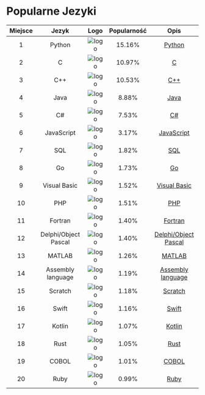 
Popularne Jezyki
================
  

|Miejsce|Jezyk|Logo|Popularność|Opis|
| :---: | :---: | :---: | :---: | :---: |
|1|Python|![logo](https://www.tiobe.com/wp-content/themes/tiobe/tiobe-index/images/Python.png "Logo Python")|15.16%|[Python](./opisy/jezyk1.md)|
|2|C|![logo](https://www.tiobe.com/wp-content/themes/tiobe/tiobe-index/images/C.png "Logo C")|10.97%|[C](./opisy/jezyk2.md)|
|3|C++|![logo](https://www.tiobe.com/wp-content/themes/tiobe/tiobe-index/images/C__.png "Logo C++")|10.53%|[C++](./opisy/jezyk3.md)|
|4|Java|![logo](https://www.tiobe.com/wp-content/themes/tiobe/tiobe-index/images/Java.png "Logo Java")|8.88%|[Java](./opisy/jezyk4.md)|
|5|C#|![logo](https://www.tiobe.com/wp-content/themes/tiobe/tiobe-index/images/C_.png "Logo C#")|7.53%|[C#](./opisy/jezyk5.md)|
|6|JavaScript|![logo](https://www.tiobe.com/wp-content/themes/tiobe/tiobe-index/images/JavaScript.png "Logo JavaScript")|3.17%|[JavaScript](./opisy/jezyk6.md)|
|7|SQL|![logo](https://www.tiobe.com/wp-content/themes/tiobe/tiobe-index/images/SQL.png "Logo SQL")|1.82%|[SQL](./opisy/jezyk7.md)|
|8|Go|![logo](https://www.tiobe.com/wp-content/themes/tiobe/tiobe-index/images/Go.png "Logo Go")|1.73%|[Go](./opisy/jezyk8.md)|
|9|Visual Basic|![logo](https://www.tiobe.com/wp-content/themes/tiobe/tiobe-index/images/Visual_Basic.png "Logo Visual Basic")|1.52%|[Visual Basic](./opisy/jezyk9.md)|
|10|PHP|![logo](https://www.tiobe.com/wp-content/themes/tiobe/tiobe-index/images/PHP.png "Logo PHP")|1.51%|[PHP](./opisy/jezyk10.md)|
|11|Fortran|![logo](https://www.tiobe.com/wp-content/themes/tiobe/tiobe-index/images/Fortran.png "Logo Fortran")|1.40%|[Fortran](./opisy/jezyk11.md)|
|12|Delphi/Object Pascal|![logo](https://www.tiobe.com/wp-content/themes/tiobe/tiobe-index/images/Delphi_Object_Pascal.png "Logo Delphi/Object Pascal")|1.40%|[Delphi/Object Pascal](./opisy/jezyk12.md)|
|13|MATLAB|![logo](https://www.tiobe.com/wp-content/themes/tiobe/tiobe-index/images/MATLAB.png "Logo MATLAB")|1.26%|[MATLAB](./opisy/jezyk13.md)|
|14|Assembly language|![logo](https://www.tiobe.com/wp-content/themes/tiobe/tiobe-index/images/Assembly_language.png "Logo Assembly language")|1.19%|[Assembly language](./opisy/jezyk14.md)|
|15|Scratch|![logo](https://www.tiobe.com/wp-content/themes/tiobe/tiobe-index/images/Scratch.png "Logo Scratch")|1.18%|[Scratch](./opisy/jezyk15.md)|
|16|Swift|![logo](https://www.tiobe.com/wp-content/themes/tiobe/tiobe-index/images/Swift.png "Logo Swift")|1.16%|[Swift](./opisy/jezyk16.md)|
|17|Kotlin|![logo](https://www.tiobe.com/wp-content/themes/tiobe/tiobe-index/images/Kotlin.png "Logo Kotlin")|1.07%|[Kotlin](./opisy/jezyk17.md)|
|18|Rust|![logo](https://www.tiobe.com/wp-content/themes/tiobe/tiobe-index/images/Rust.png "Logo Rust")|1.05%|[Rust](./opisy/jezyk18.md)|
|19|COBOL|![logo](https://www.tiobe.com/wp-content/themes/tiobe/tiobe-index/images/COBOL.png "Logo COBOL")|1.01%|[COBOL](./opisy/jezyk19.md)|
|20|Ruby|![logo](https://www.tiobe.com/wp-content/themes/tiobe/tiobe-index/images/Ruby.png "Logo Ruby")|0.99%|[Ruby](./opisy/jezyk20.md)|
